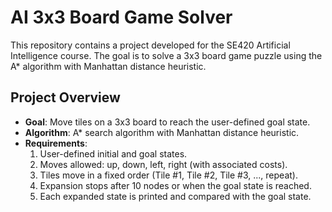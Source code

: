 # AI 3x3 Board Game Solver  

This repository contains a project developed for the SE420 Artificial Intelligence course. The goal is to solve a 3x3 board game puzzle using the A* algorithm with Manhattan distance heuristic.

## Project Overview  
- **Goal**: Move tiles on a 3x3 board to reach the user-defined goal state.
- **Algorithm**: A* search algorithm with Manhattan distance heuristic.
- **Requirements**:
  1. User-defined initial and goal states.
  2. Moves allowed: up, down, left, right (with associated costs).
  3. Tiles move in a fixed order (Tile #1, Tile #2, Tile #3, ..., repeat).
  4. Expansion stops after 10 nodes or when the goal state is reached.
  5. Each expanded state is printed and compared with the goal state.
